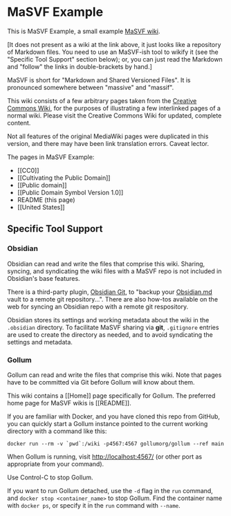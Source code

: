 # MaSVF Example

This is MaSVF Example, a small example [MaSVF wiki](https://github.com/peterkaminski/masvf-wiki).

[It does not present as a wiki at the link above, it just looks like a repository of Markdown files.  You need to use an MaSVF-ish tool to wikify it (see the "Specific Tool Support" section below); or, you can just read the Markdown and "follow" the links in double-brackets by hand.]

MaSVF is short for "Markdown and Shared Versioned Files". It is pronounced somewhere between "massive" and "massif".

This wiki consists of a few arbitrary pages taken from the [Creative Commons Wiki](https://wiki.creativecommons.org/wiki/Main_Page), for the purposes of illustrating a few interlinked pages of a normal wiki.  Please visit the Creative Commons Wiki for updated, complete content.

Not all features of the original MediaWiki pages were duplicated in this version, and there may have been link translation errors. Caveat lector.

The pages in MaSVF Example:

- [[CC0]]
- [[Cultivating the Public Domain]]
- [[Public domain]]
- [[Public Domain Symbol Version 1.0]]
- README (this page)
- [[United States]]

## Specific Tool Support

### Obsidian

Obsidian can read and write the files that comprise this wiki.  Sharing, syncing, and syndicating the wiki files with a MaSVF repo is not included in Obsidian's base features.

There is a third-party plugin, [Obsidian Git](https://github.com/denolehov/obsidian-git), to "backup your [Obsidian.md](https://obsidian.md/) vault to a remote git repository...".  There are also how-tos available on the web for syncing an Obsidian repo with a remote git respository.

Obsidian stores its settings and working metadata about the wiki in the `.obsidian` directory.  To facilitate MaSVF sharing via **git**, `.gitignore`  entries are used to create the directory as needed, and to avoid syndicating the settings and metadata.

### Gollum

Gollum can read and write the files that comprise this wiki.  Note that pages have to be committed via Git before Gollum will know about them.

This wiki contains a [[Home]] page specifically for Gollum.  The preferred home page for MaSVF wikis is [[README]].

If you are familiar with Docker, and you have cloned this repo from GitHub, you can quickly start a Gollum instance pointed to the current working directory with a command like this:

```shell
docker run --rm -v `pwd`:/wiki -p4567:4567 gollumorg/gollum --ref main
```

When Gollum is running, visit [http://localhost:4567/](http://localhost:4567/) (or other port as appropriate from your command).

Use Control-C to stop Gollum.

If you want to run Gollum detached, use the `-d` flag in the `run` command, and `docker stop <container_name>` to stop Gollum.  Find the container name with `docker ps`, or specify it in the `run` command with `--name`.
